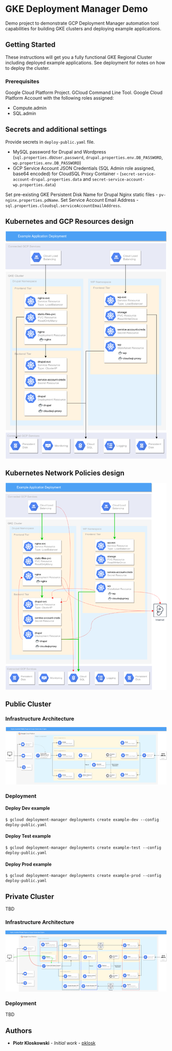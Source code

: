 # GKE Deployment Manager Demo

Demo project to demonstrate GCP Deployment Manager automation tool capabilities for building GKE clusters and deploying example applications.

## Getting Started

These instructions will get you a fully functional GKE Regional Cluster including deployed example applications. See deployment for notes on how to deploy the cluster.

### Prerequisites

Google Cloud Platform Project.
GCloud Command Line Tool.
Google Cloud Platform Account with the following roles assigned:

* Compute.admin
* SQL.admin

## Secrets and additional settings

Provide secrets in `deploy-public.yaml` file.

* MySQL password for Drupal and Wordpress (`sql.properties.dbUser.password`, `drupal.properties.env.DB_PASSWORD`, `wp.properties.env.DB_PASSWORD`)
* GCP Service Account JSON Credentials (SQL Admin role assigned, base64 encoded) for CloudSQL Proxy Container - (`secret-service-account-drupal.properties.data` and `secret-service-account-wp.properties.data`)

Set pre-existing GKE Persistent Disk Name for Drupal Nginx static files - `pv-nginx.properties.pdName`.
Set Service Account Email Address - `sql.properties.cloudsql.serviceAccountEmailAddress`.

## Kubernetes and GCP Resources design

![Kubernetes and GCP Resources design](diagrams/kubernetes.png)

## Kubernetes Network Policies design

![Kubernetes Network Policies design](diagrams/kubernetes_network_policy.png)

## Public Cluster

### Infrastructure Architecture

![Infrastructure Architecture Public](diagrams/public_gke.png)

### Deployment

#### Deploy Dev example

```
$ gcloud deployment-manager deployments create example-dev --config deploy-public.yaml
```

#### Deploy Test example

```
$ gcloud deployment-manager deployments create example-test --config deploy-public.yaml
```

#### Deploy Prod example

```
$ gcloud deployment-manager deployments create example-prod --config deploy-public.yaml
```

## Private Cluster

TBD

### Infrastructure Architecture

![Infrastructure Architecture Private](diagrams/private_gke.png)

### Deployment

TBD

## Authors

* **Piotr Kloskowski** - *Initial work* - [pklosk](https://github.com/pklosk)
